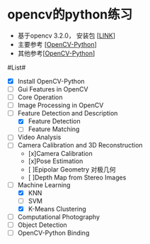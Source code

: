 # opencv的python练习 #

- 基于opencv 3.2.0， 安装包 [[LINK](https://sourceforge.net/projects/opencvlibrary/files/opencv-win/3.2.0/)]
- 主要参考 [[OpenCV-Python](http://docs.opencv.org/3.2.0/d6/d00/tutorial_py_root.html)]
- 其他参考[[OpenCV-Python](https://opencv-python-tutroals.readthedocs.io/en/latest/#)]


#List#
- [x] Install OpenCV-Python
- [ ] Gui Features in OpenCV
- [ ] Core Operation
- [ ] Image Processing in OpenCV
- [ ] Feature Detection and Description
	- [x] Feature Detection
	- [ ] Feature Matching
- [ ] Video Analysis
- [ ] Camera Calibration and 3D Reconstruction
	- [x]Camera Calibration
	- [x]Pose Estimation
	- [ ]Epipolar Geometry 对极几何
	- [ ]Depth Map from Stereo Images
- [ ] Machine Learning
	- [x] KNN
	- [ ] SVM
	- [x] K-Means Clustering
- [ ] Computational Photography
- [ ] Object Detection
- [ ] OpenCV-Python Binding